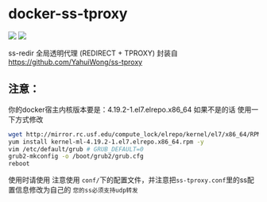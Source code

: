 # docker-ss-tproxy
[![](https://images.microbadger.com/badges/image/yahuiwong/ss-tproxy.svg)](https://microbadger.com/images/yahuiwong/ss-tproxy "Get your own image badge on microbadger.com")
[![](https://images.microbadger.com/badges/version/yahuiwong/ss-tproxy.svg)](https://microbadger.com/images/yahuiwong/ss-tproxy "Get your own version badge on microbadger.com")



ss-redir 全局透明代理 (REDIRECT + TPROXY)
封装自 https://github.com/YahuiWong/ss-tproxy
<!--https://raw.githubusercontent.com/docker/docker/master/contrib/mkimage-yum.sh-->
## 注意：

你的docker宿主内核版本要是：4.19.2-1.el7.elrepo.x86_64
如果不是的话 使用一下方式修改 
```sh
wget http://mirror.rc.usf.edu/compute_lock/elrepo/kernel/el7/x86_64/RPMS/kernel-ml-4.19.2-1.el7.elrepo.x86_64.rpm
yum install kernel-ml-4.19.2-1.el7.elrepo.x86_64.rpm -y
vim /etc/default/grub # GRUB_DEFAULT=0
grub2-mkconfig -o /boot/grub2/grub.cfg
reboot
```
使用时请使用 注意使用 `conf/`下的配置文件，并注意把`ss-tproxy.conf`里的ss配置信息修改为自己的
`您的ss必须支持udp转发`
